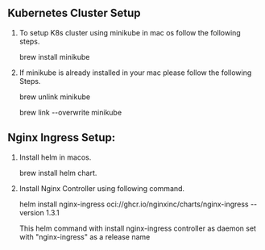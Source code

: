 ## Kubernetes Cluster Setup
1. To setup K8s cluster using minikube in mac os follow the following steps.
   
    brew install minikube
2. If minikube is already installed in your mac please follow the following Steps.
   
    brew unlink minikube
   
    brew link --overwrite minikube

## Nginx Ingress Setup:  

1. Install helm in macos.
   
   brew install helm chart.
   
3. Install Nginx Controller using following command.
   
   helm install nginx-ingress oci://ghcr.io/nginxinc/charts/nginx-ingress --version 1.3.1

   This helm command with install nginx-ingress controller as daemon set with "nginx-ingress" as a release name 

 
